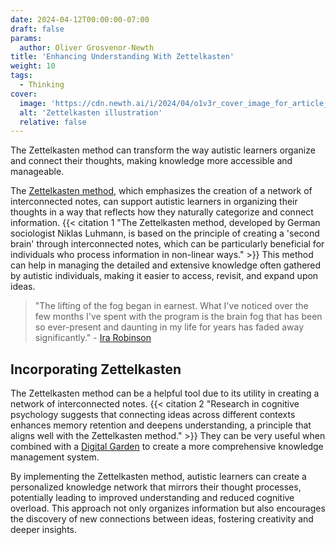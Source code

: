 ```yaml
---
date: 2024-04-12T00:00:00-07:00
draft: false
params:
  author: Oliver Grosvenor-Newth
title: 'Enhancing Understanding With Zettelkasten'
weight: 10
tags:
  - Thinking
cover:
  image: 'https://cdn.newth.ai/i/2024/04/o1v3r_cover_image_for_article_Zettelkasten_handdrawn_pretty_5f569f31-9ab5-455d-bb89-f4d6c11f3e2b.png'
  alt: 'Zettelkasten illustration'
  relative: false
---
```


The Zettelkasten method can transform the way autistic learners organize and connect their thoughts,
making knowledge more accessible and manageable.

The [Zettelkasten method](https://zettelkasten.de/introduction/), which emphasizes the creation of a
network of interconnected notes, can support autistic learners in organizing their thoughts in a way
that reflects how they naturally categorize and connect information.
{{< citation 1 "The Zettelkasten method, developed by German sociologist Niklas Luhmann, is based on the principle of creating a 'second brain' through interconnected notes, which can be particularly beneficial for individuals who process information in non-linear ways." >}}
This method can help in managing the detailed and extensive knowledge often gathered by autistic
individuals, making it easier to access, revisit, and expand upon ideas.

> "The lifting of the fog began in earnest. What I've noticed over the few months I've spent with
> the program is the brain fog that has been so ever-present and daunting in my life for years has
> faded away significantly." -
> [Ira Robinson](https://medium.com/@iragrobinson/my-journey-through-the-fog-part-2-zettelkasten-and-autism-1fb4cde2fe60)

## Incorporating Zettelkasten

The Zettelkasten method can be a helpful tool due to its utility in creating a network of
interconnected notes.
{{< citation 2 "Research in cognitive psychology suggests that connecting ideas across different contexts enhances memory retention and deepens understanding, a principle that aligns well with the Zettelkasten method." >}}
They can be very useful when combined with a
[Digital Garden](https://maggieappleton.com/garden-history) to create a more comprehensive knowledge
management system.

By implementing the Zettelkasten method, autistic learners can create a personalized knowledge
network that mirrors their thought processes, potentially leading to improved understanding and
reduced cognitive overload. This approach not only organizes information but also encourages the
discovery of new connections between ideas, fostering creativity and deeper insights.
